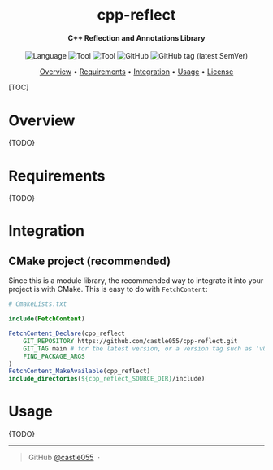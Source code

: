 <h1 align="center"> cpp-reflect</h1>
<h4 align="center">C++ Reflection and Annotations Library</h4>

<p align="center">
<img alt="Language" src="https://img.shields.io/static/v1?style=for-the-badge&message=C%2B%2B&color=00599C&logo=C%2B%2B&logoColor=FFFFFF&label=">
<img alt="Tool" src="https://img.shields.io/static/v1?style=for-the-badge&message=Clang&color=064F8C&logo=C%2B%2B&logoColor=FFFFFF&label=">
<img alt="Tool" src="https://img.shields.io/static/v1?style=for-the-badge&message=CMake&color=064F8C&logo=CMake&logoColor=FFFFFF&label=">
<img alt="GitHub" src="https://img.shields.io/github/license/castle055/cpp-reflect?style=for-the-badge">
<img alt="GitHub tag (latest SemVer)" src="https://img.shields.io/github/v/tag/castle055/cpp-reflect?color=%23fcae1e&label=latest&sort=semver&style=for-the-badge">
</p>

<p align="center">
  <a href="#overview">Overview</a> •
  <a href="#requirements">Requirements</a> •
  <a href="#integration">Integration</a> •
  <a href="#usage">Usage</a> •
  <a href="#license">License</a>
</p>

[TOC]

# Overview

{TODO}

# Requirements

{TODO}

# Integration

## CMake project (recommended)

Since this is a module library, the recommended way to integrate it into your project is with CMake. This is easy to do with `FetchContent`:

```cmake
# CmakeLists.txt

include(FetchContent)

FetchContent_Declare(cpp_reflect
    GIT_REPOSITORY https://github.com/castle055/cpp-reflect.git
    GIT_TAG main # for the latest version, or a version tag such as 'v0.2.0'
    FIND_PACKAGE_ARGS
)
FetchContent_MakeAvailable(cpp_reflect)
include_directories(${cpp_reflect_SOURCE_DIR}/include)
```

# Usage

{TODO}

---

> GitHub [@castle055](https://github.com/castle055) &nbsp;&middot;&nbsp;

